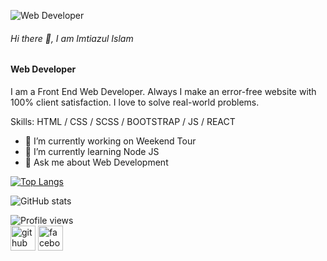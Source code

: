 ![Web Developer](https://scontent.fdac14-1.fna.fbcdn.net/v/t39.30808-6/281902401_151654910706410_4618759077895989010_n.jpg?stp=dst-jpg_p640x640&_nc_cat=110&ccb=1-6&_nc_sid=e3f864&_nc_eui2=AeHFF72bDskF_Uy98XgOImGfDefqcm9fGLAN5-pyb18YsMAeXl1w3egUohP-SXXo8MpgBYo1anCLD1fmhFlOsi2j&_nc_ohc=19HBp9XTCW8AX_kmWcZ&_nc_ht=scontent.fdac14-1.fna&oh=00_AT_YUn9FuymZl3vx0xk78fhDW5104utl_7RF-Kz0M60QsA&oe=6287FD56)

###### Hi there 👋, I am Imtiazul Islam
#### Web Developer

I am a Front End Web Developer. Always I make an error-free website with 100% client satisfaction. I love to solve real-world problems.

Skills: HTML / CSS / SCSS / BOOTSTRAP / JS  / REACT 

- 🔭 I’m currently working on Weekend Tour 
- 🌱 I’m currently learning Node JS 
- 💬 Ask me about Web Development 



  

[![Top Langs](https://github-readme-stats.vercel.app/api/top-langs/?username=imtiajul37)](https://github.com/anuraghazra/github-readme-stats)

![GitHub stats](https://github-readme-stats.vercel.app/api?username=imtiajul37&show_icons=true)  

![Profile views](https://gpvc.arturio.dev/imtiajul37)  
[<img src='https://cdn.jsdelivr.net/npm/simple-icons@3.0.1/icons/github.svg' alt='github' height='40'>](https://github.com/imtiajul37)  [<img src='https://cdn.jsdelivr.net/npm/simple-icons@3.0.1/icons/facebook.svg' alt='facebook' height='40'>](https://www.facebook.com/imtiajul37)
